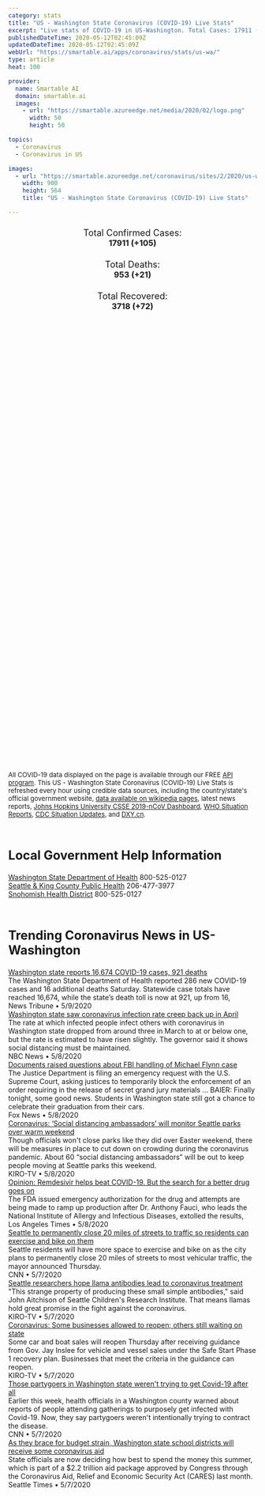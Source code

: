 ```yaml
---
category: stats
title: "US - Washington State Coronavirus (COVID-19) Live Stats"
excerpt: "Live stats of COVID-19 in US-Washington. Total Cases: 17911 (+105), Deaths: 953 (+21), Recoveries: 3718(+72)."
publishedDateTime: 2020-05-12T02:45:09Z
updatedDateTime: 2020-05-12T02:45:09Z
webUrl: "https://smartable.ai/apps/coronavirus/stats/us-wa/"
type: article
heat: 100

provider:
  name: Smartable AI
  domain: smartable.ai
  images:
    - url: "https://smartable.azureedge.net/media/2020/02/logo.png"
      width: 50
      height: 50

topics:
  - Coronavirus
  - Coronavirus in US

images:
  - url: "https://smartable.azureedge.net/coronavirus/sites/2/2020/us-wa.jpg"
    width: 900
    height: 564
    title: "US - Washington State Coronavirus (COVID-19) Live Stats"

---
```

<div class="total-stats" style="text-align: center;">
    <h3>
	    <div style="font-size: 18px; font-weight: 400;">Total Confirmed Cases:</div>
	    17911 (<span class='red'>+105</span>)
    </h3>
    <h3>
	    <div style="font-size: 18px; font-weight: 400;">Total Deaths:</div>
	    953 (<span class='red'>+21</span>)
    </h3>
    <h3>
	    <div style="font-size: 18px; font-weight: 400;">Total Recovered:</div>
	    3718 (<span class='green'>+72</span>)
    </h3>
</div>

<script type="text/javascript" src="https://www.gstatic.com/charts/loader.js"></script>

<div id="time_series_chart" style="width: 100%; height: 400px;"></div>
<script type="text/javascript">
  google.charts.load('current', {'packages':['corechart']});
  google.charts.setOnLoadCallback(drawChart);
  function drawChart() {
    var data = google.visualization.arrayToDataTable([
      ['Date', 'Total Cases', 'Total Deaths', 'Total Recovered'],
      ['1/22/2020', 1, 0, 0],['1/23/2020', 1, 0, 0],['1/24/2020', 1, 0, 0],['1/25/2020', 1, 0, 0],['1/26/2020', 1, 0, 0],['1/27/2020', 1, 0, 0],['1/28/2020', 1, 0, 0],['1/29/2020', 1, 0, 0],['1/30/2020', 1, 0, 0],['1/31/2020', 1, 0, 0],['2/1/2020', 1, 0, 0],['2/2/2020', 1, 0, 0],['2/3/2020', 1, 0, 0],['2/4/2020', 1, 0, 0],['2/5/2020', 1, 0, 0],['2/6/2020', 1, 0, 0],['2/7/2020', 1, 0, 0],['2/8/2020', 1, 0, 0],['2/9/2020', 1, 0, 1],['2/10/2020', 1, 0, 1],['2/11/2020', 1, 0, 1],['2/12/2020', 1, 0, 1],['2/13/2020', 1, 0, 1],['2/14/2020', 1, 0, 1],['2/15/2020', 1, 0, 1],['2/16/2020', 1, 0, 1],['2/17/2020', 1, 0, 1],['2/18/2020', 1, 0, 1],['2/19/2020', 1, 0, 1],['2/20/2020', 1, 0, 1],['2/21/2020', 1, 0, 1],['2/22/2020', 1, 0, 1],['2/23/2020', 1, 0, 1],['2/24/2020', 1, 0, 1],['2/25/2020', 1, 0, 1],['2/26/2020', 1, 0, 1],['2/27/2020', 1, 0, 1],['2/28/2020', 1, 0, 1],['2/29/2020', 7, 1, 1],['3/1/2020', 11, 1, 1],['3/2/2020', 18, 6, 1],['3/3/2020', 27, 7, 1],['3/4/2020', 39, 10, 1],['3/5/2020', 70, 11, 1],['3/6/2020', 78, 13, 1],['3/7/2020', 102, 16, 1],['3/8/2020', 122, 18, 1],['3/9/2020', 122, 19, 1],['3/10/2020', 162, 23, 1],['3/11/2020', 282, 24, 1],['3/12/2020', 457, 31, 1],['3/13/2020', 569, 37, 1],['3/14/2020', 642, 40, 1],['3/15/2020', 769, 42, 1],['3/16/2020', 904, 48, 1],['3/17/2020', 1005, 55, 1],['3/18/2020', 1187, 68, 89],['3/19/2020', 1377, 74, 89],['3/20/2020', 1524, 83, 124],['3/21/2020', 1793, 94, 124],['3/22/2020', 1996, 95, 124],['3/23/2020', 2221, 111, 124],['3/24/2020', 2460, 125, 124],['3/25/2020', 2600, 133, 124],['3/26/2020', 3207, 150, 124],['3/27/2020', 3726, 175, 124],['3/28/2020', 4311, 189, 124],['3/29/2020', 4874, 204, 124],['3/30/2020', 5164, 219, 124],['3/31/2020', 5453, 225, 124],['4/1/2020', 5984, 254, 563],['4/2/2020', 6595, 272, 568],['4/3/2020', 6967, 295, 582],['4/4/2020', 7632, 318, 622],['4/5/2020', 7984, 343, 667],['4/6/2020', 8384, 383, 839],['4/7/2020', 8982, 408, 891],['4/8/2020', 9277, 432, 925],['4/9/2020', 9753, 457, 1076],['4/10/2020', 10221, 484, 1146],['4/11/2020', 10416, 496, 1287],['4/12/2020', 10529, 510, 1325],['4/13/2020', 10723, 522, 1410],['4/14/2020', 10928, 546, 1424],['4/15/2020', 10969, 562, 1507],['4/16/2020', 11278, 587, 1719],['4/17/2020', 11688, 610, 1757],['4/18/2020', 11792, 630, 1765],['4/19/2020', 11904, 634, 1778],['4/20/2020', 12486, 658, 1782],['4/21/2020', 12527, 720, 1790],['4/22/2020', 12655, 733, 1798],['4/23/2020', 12940, 752, 1803],['4/24/2020', 13067, 766, 1805],['4/25/2020', 13332, 741, 1807],['4/26/2020', 13609, 752, 1807],['4/27/2020', 13763, 765, 1807],['4/28/2020', 13914, 788, 1851],['4/29/2020', 14170, 806, 1851],['4/30/2020', 14466, 819, 1851],['5/1/2020', 14810, 825, 1851],['5/2/2020', 15512, 836, 1851],['5/3/2020', 15776, 837, 2033],['5/4/2020', 16136, 846, 2432],['5/5/2020', 16360, 870, 2545],['5/6/2020', 16694, 880, 2632],['5/7/2020', 16943, 904, 2686],['5/8/2020', 17351, 914, 2747],['5/9/2020', 17561, 922, 3626],['5/10/2020', 17806, 932, 3646],['5/11/2020', 17911, 953, 3718],
    ]);
    var options = {
      curveType: 'none',
      chartArea: {'width': '80%', 'height': '80%'},
      legend: { position: 'top' },
      lineWidth: 5,
      colors: ['#f60109', '#444444', '#81B71F']
    };
    var chart = new google.visualization.LineChart(document.getElementById('time_series_chart'));
    chart.draw(data, options);
  }
</script>

<div id="geo_chart" style="width: 100%; height: 500px;"></div>
<script type="text/javascript">
  google.charts.load('current', {
    'packages':['geochart'],
    'mapsApiKey': 'AIzaSyDk1HhVhLaveyKrUhhHZ5YwzIpEcbdal6U'
  });
  google.charts.setOnLoadCallback(drawRegionsMap);
  function drawRegionsMap() {
    var data = google.visualization.arrayToDataTable([
      ['LATITUDE', 'LONGITUDE', 'DESCRIPTION', 'Total Cases', 'Total Deaths'],
      [46.7735, -118.8277, "Adams", 49, 0],[46.2826, -119.2937, "Benton", 705, 51],[47.5175, -120.4671, "Chelan", 152, 6],[48.1229, -123.0911, "Clallam", 19, 0],[45.7466, -122.5194, "Clark", 375, 23],[46.3168, -117.9769, "Columbia", 1, 0],[46.1796, -122.9577, "Cowlitz", 66, 0],[47.648, -120.0707, "Douglas", 117, 2],[48.7311, -118.6663, "Ferry", 1, 0],[46.5737, -119.0013, "Franklin", 516, 16],[47.1981, -119.3732, "Grant", 219, 3],[46.8304, -124.0898, "Grays Harbor", 14, 0],[48.1976, -122.5795, "Island", 179, 9],[47.7425, -123.304, "Jefferson", 29, 0],[47.6062, -122.3321, "King", 7365, 502],[47.6477, -122.6413, "Kitsap", 155, 2],[47.175, -120.9319, "Kittitas", 18, 0],[45.6599, -120.9698, "Klickitat", 19, 3],[46.7225, -122.9695, "Lewis", 30, 3],[47.3048, -117.9713, "Lincoln", 2, 0],[47.3475, -123.0952, "Mason", 28, 1],[48.0536, -119.8994, "Okanogan", 27, 2],[47.0676, -122.1295, "Pierce", 1694, 60],[48.5324, -123.0655, "San Juan", 15, 0],[48.4242, -121.7114, "Skagit", 401, 14],[45.6425, -121.9689, "Skamania", 3, 0],[48.033, -121.8339, "Snohomish", 2932, 116],[47.4513, -117.1307, "Spokane", 386, 28],[48.2929, -117.7336, "Stevens", 10, 1],[46.8646, -122.7696, "Thurston", 123, 1],[46.1991, -118.9728, "Walla Walla", 99, 2],[48.8787, -121.9719, "Whatcom", 333, 34],[47.0887, -117.0464, "Whitman", 16, 0],[46.7026, -120.756, "Yakima", 1781, 59],[46.3076, -123.6344, "Wahkiakum", 3, 0],[48.1788, -117.0545, "Pend Oreille", 2, 0],[46.4152, -117.0502, "Asotin", 18, 2],[46.6755, -123.6648, "Pacific", 9, 0],
    ]);
    var options = {
      backgroundColor: {fill:'transparent',stroke:'#FFF' ,strokeWidth:0 }, 
      displayMode: 'markers',
      region: 'US-WA', 
      resolution: 'metros',
      colorAxis: {colors: ['#F27D81', '#f60109']},
      sizeAxis: {minSize:3,  maxSize:12},
    };
    var chart = new google.visualization.GeoChart(document.getElementById('geo_chart'));
    chart.draw(data, options);
  };
</script>

<div id="geo_table"></div>
<script type="text/javascript">
  google.charts.load('current', {'packages':['table']});
  google.charts.setOnLoadCallback(drawTable);
  function drawTable() {
    var data = new google.visualization.DataTable();
    data.addColumn('string', 'Location');
    data.addColumn('number', 'Total Cases');
    data.addColumn('number', 'New Cases');
    data.addColumn('number', 'Active Cases');
    data.addColumn('number', 'Total Deaths');
    data.addColumn('number', 'New Deaths');
    data.addColumn('number', 'Total Recovered');
    data.addRows([
      [{v:"Adams", f:"Adams"}, 49, 0, 49, 0, 0, 0],[{v:"Benton", f:"Benton"}, 705, 10, 654, 51, 0, 0],[{v:"Chelan", f:"Chelan"}, 152, 4, 146, 6, 0, 0],[{v:"Clallam", f:"Clallam"}, 19, 0, 9, 0, 0, 10],[{v:"Clark", f:"Clark"}, 375, 0, 352, 23, 0, 0],[{v:"Columbia", f:"Columbia"}, 1, 0, 0, 0, 0, 1],[{v:"Cowlitz", f:"Cowlitz"}, 66, 0, 66, 0, 0, 0],[{v:"Douglas", f:"Douglas"}, 117, 5, 115, 2, 0, 0],[{v:"Ferry", f:"Ferry"}, 1, 0, 1, 0, 0, 0],[{v:"Franklin", f:"Franklin"}, 516, 3, 500, 16, 0, 0],[{v:"Grant", f:"Grant"}, 219, 0, 164, 3, 0, 52],[{v:"Grays Harbor", f:"Grays Harbor"}, 14, 0, 14, 0, 0, 0],[{v:"Island", f:"Island"}, 179, 0, 170, 9, 0, 0],[{v:"Jefferson", f:"Jefferson"}, 29, 0, 29, 0, 0, 0],[{v:"King", f:"King"}, 7365, 46, 6863, 502, 10, 0],[{v:"Kitsap", f:"Kitsap"}, 155, 0, 153, 2, 0, 0],[{v:"Kittitas", f:"Kittitas"}, 18, 0, 6, 0, 0, 12],[{v:"Klickitat", f:"Klickitat"}, 19, 0, 6, 3, 0, 10],[{v:"Lewis", f:"Lewis"}, 30, 0, 27, 3, 0, 0],[{v:"Lincoln", f:"Lincoln"}, 2, 0, 1, 0, 0, 1],[{v:"Mason", f:"Mason"}, 28, 0, 27, 1, 0, 0],[{v:"Okanogan", f:"Okanogan"}, 27, 0, 12, 2, 0, 13],[{v:"Pierce", f:"Pierce"}, 1694, 20, 1634, 60, 0, 0],[{v:"San Juan", f:"San Juan"}, 15, 0, 15, 0, 0, 0],[{v:"Skagit", f:"Skagit"}, 401, 0, 306, 14, 0, 81],[{v:"Skamania", f:"Skamania"}, 3, 0, 3, 0, 0, 0],[{v:"Snohomish", f:"Snohomish"}, 2932, 15, 1288, 116, 2, 1528],[{v:"Spokane", f:"Spokane"}, 386, 0, 358, 28, 0, 0],[{v:"Stevens", f:"Stevens"}, 10, 0, 9, 1, 0, 0],[{v:"Thurston", f:"Thurston"}, 123, 2, 40, 1, 0, 82],[{v:"Walla Walla", f:"Walla Walla"}, 99, 0, 82, 2, 0, 15],[{v:"Whatcom", f:"Whatcom"}, 333, 0, 299, 34, 0, 0],[{v:"Whitman", f:"Whitman"}, 16, 0, 16, 0, 0, 0],[{v:"Yakima", f:"Yakima"}, 1781, 0, 1722, 59, 0, 0],[{v:"Wahkiakum", f:"Wahkiakum"}, 3, 0, 3, 0, 0, 0],[{v:"Pend Oreille", f:"Pend Oreille"}, 2, 0, 2, 0, 0, 0],[{v:"Asotin", f:"Asotin"}, 18, 0, 16, 2, 0, 0],[{v:"Pacific", f:"Pacific"}, 9, 0, 9, 0, 0, 0],
    ]);
    data.setProperty(0, 0, 'style', 'min-width:100px');
    var table = new google.visualization.Table(document.getElementById('geo_table'));
    table.draw(data, {allowHtml: true, sortColumn: 2, sortAscending: false, width: '660px', height: '100%'});
  }
</script>

<span style="font-size: 13px">All COVID-19 data displayed on the page is available through our FREE <a href="https://developer.smartable.ai">API program</a>. This US - Washington State Coronavirus (COVID-19) Live Stats is refreshed every hour using credible data sources, including the country/state's official government website, <a href="https://en.wikipedia.org/wiki/2019%E2%80%9320_coronavirus_pandemic" target="_blank">data available on wikipedia pages</a>, latest news reports, <a href="https://systems.jhu.edu/research/public-health/ncov/" target="_blank">Johns Hopkins University CSSE 2019-nCoV Dashboard</a>, <a href="https://www.who.int/emergencies/diseases/novel-coronavirus-2019/situation-reports" target="_blank">WHO Situation Reports</a>, <a href="https://www.cdc.gov/coronavirus/2019-ncov/index.html" target="_blank">CDC Situation Updates</a>, and <a href="https://ncov.dxy.cn/ncovh5/view/pneumonia" target="_blank">DXY.cn</a>.</span>

<h2 id="news" class="center" style="margin-top: 60px; font-size: 25px;">Local Government Help Information</h2>
<div class="info center">
<a href="https://www.doh.wa.gov/Emergencies/Coronavirus" target="_blank">Washington State Department of Health</a> 800-525-0127<br /><a href="https://www.kingcounty.gov/depts/health/communicable-diseases/disease-control/novel-coronavirus.aspx" target="_blank">Seattle & King County Public Health</a> 206-477-3977<br /><a href="https://www.snohd.org/484/Novel-Coronavirus-2019" target="_blank">Snohomish Health District</a> 800-525-0127
</div>
<h2 id="news" class="center" style="margin-top: 60px; font-size: 25px;">Trending Coronavirus News in US-Washington</h2>
<div class="row">
<div class="col-md-6 col-sm-12">
  <div class="content-card">
	<a href="https://www.thenewstribune.com/news/coronavirus/article242628041.html"><div class="card-image" style="background-image: url(https://cf-images.us-east-1.prod.boltdns.net/v1/static/5615998020001/7d919262-3f57-45df-9021-1a921d5d3055/0174afbf-2175-48f0-9f8d-cafdb9b2bdbc/1280x720/match/image.jpg)"></div></a>
	<div class="content">
		<div class="card-title"><a href="https://www.thenewstribune.com/news/coronavirus/article242628041.html">Washington state reports 16,674 COVID-19 cases, 921 deaths</a></div>
		<div class="card-excerpt">The Washington State Department of Health reported 286 new COVID-19 cases and 16 additional deaths Saturday. Statewide case totals have reached 16,674, while the state’s death toll is now at 921, up from 16,</div>
		<div class="card-meta">
			<span class="card-provider">News Tribune</span> • <span class="card-date">5/9/2020</span>
		</div>
	</div>
  </div>
</div>
<div class="col-md-6 col-sm-12">
  <div class="content-card">
	<a href="https://www.nbcnews.com/health/health-news/live-blog/2020-05-08-coronavirus-news-n1202636/ncrd1203556"><div class="card-image" style="background-image: url(https://media2.s-nbcnews.com/i/newscms/2020_19/3341911/200508-auburn-washington-al-0802_10738abed84caac74f36558c3b30e360.jpg)"></div></a>
	<div class="content">
		<div class="card-title"><a href="https://www.nbcnews.com/health/health-news/live-blog/2020-05-08-coronavirus-news-n1202636/ncrd1203556">Washington state saw coronavirus infection rate creep back up in April</a></div>
		<div class="card-excerpt">The rate at which infected people infect others with coronavirus in Washington state dropped from around three in March to at or below one, but the rate is estimated to have risen slightly. The governor said it shows social distancing must be maintained.</div>
		<div class="card-meta">
			<span class="card-provider">NBC News</span> • <span class="card-date">5/8/2020</span>
		</div>
	</div>
  </div>
</div>
<div class="col-md-6 col-sm-12">
  <div class="content-card">
	<a href="https://www.kiro7.com/news/local/wa-supreme-court-rejects-plea-release-thousands-inmates-immediately/NELJN77TXBBCLKRFK6ARZFL24Y/"><div class="card-image" style="background-image: url(https://arc-anglerfish-arc2-prod-cmg.s3.amazonaws.com/public/V2IFTWIJ5ZB7LAKX3NWXT5C4AI.jpg)"></div></a>
	<div class="content">
		<div class="card-title"><a href="https://www.kiro7.com/news/local/wa-supreme-court-rejects-plea-release-thousands-inmates-immediately/NELJN77TXBBCLKRFK6ARZFL24Y/">Documents raised questions about FBI handling of Michael Flynn case</a></div>
		<div class="card-excerpt">The Justice Department is filing an emergency request with the U.S. Supreme Court, asking justices to temporarily block the enforcement of an order requiring in the release of secret grand jury materials ... BAIER: Finally tonight, some good news. Students in Washington state still got a chance to celebrate their graduation from their cars.</div>
		<div class="card-meta">
			<span class="card-provider">Fox News</span> • <span class="card-date">5/8/2020</span>
		</div>
	</div>
  </div>
</div>
<div class="col-md-6 col-sm-12">
  <div class="content-card">
	<a href="https://www.kiro7.com/news/local/coronavirus-phase-one-inslees-reopening-plan-begins-tuesday/XIDPHMLVOJAAREQ5YCL75367PU/"><div class="card-image" style="background-image: url(https://www.kiro7.com/resizer/yesUsFg5BBVtPcg1GGa83b98vSs=/1200x628/d1hfln2sfez66z.cloudfront.net/05-08-2020/t_a851c68d0b0f4747bf0b01b94575ba08_name_Crowded_Sign_1152x1536.jpg)"></div></a>
	<div class="content">
		<div class="card-title"><a href="https://www.kiro7.com/news/local/coronavirus-phase-one-inslees-reopening-plan-begins-tuesday/XIDPHMLVOJAAREQ5YCL75367PU/">Coronavirus: ‘Social distancing ambassadors’ will monitor Seattle parks over warm weekend</a></div>
		<div class="card-excerpt">Though officials won't close parks like they did over Easter weekend, there will be measures in place to cut down on crowding during the coronavirus pandemic. About 60 “social distancing ambassadors” will be out to keep people moving at Seattle parks this weekend.</div>
		<div class="card-meta">
			<span class="card-provider">KIRO-TV</span> • <span class="card-date">5/8/2020</span>
		</div>
	</div>
  </div>
</div>
<div class="col-md-6 col-sm-12">
  <div class="content-card">
	<a href="https://www.latimes.com/world-nation/story/2020-04-13/coworkers-save-coronavirus-doctor"><div class="card-image" style="background-image: url(https://ca-times.brightspotcdn.com/dims4/default/38e96f3/2147483647/strip/true/crop/3900x2547+0+26/resize/320x209!/quality/90/?url=https%3A%2F%2Fcalifornia-times-brightspot.s3.amazonaws.com%2Fec%2Ff6%2Ff9bd47364827a36c3a8739541dbf%2Fla-photos-1staff-535886-la-me-longest-stay-covid-patient-5-ajs.jpg)"></div></a>
	<div class="content">
		<div class="card-title"><a href="https://www.latimes.com/world-nation/story/2020-04-13/coworkers-save-coronavirus-doctor">Opinion: Remdesivir helps beat COVID-19. But the search for a better drug goes on</a></div>
		<div class="card-excerpt">The FDA issued emergency authorization for the drug and attempts are being made to ramp up production after Dr. Anthony Fauci, who leads the National Institute of Allergy and Infectious Diseases, extolled the results,</div>
		<div class="card-meta">
			<span class="card-provider">Los Angeles Times</span> • <span class="card-date">5/8/2020</span>
		</div>
	</div>
  </div>
</div>
<div class="col-md-6 col-sm-12">
  <div class="content-card">
	<a href="https://www.kiro7.com/news/local/20-miles-stay-healthy-streets-close-permanently-seattle/EKK2NVSK4VAIRCY3D2C6NUJZKQ/"><div class="card-image" style="background-image: url(https://arc-anglerfish-arc2-prod-cmg.s3.amazonaws.com/public/ZNPGU5WYZJDAFG7UI3AY4HX5LQ.jpg)"></div></a>
	<div class="content">
		<div class="card-title"><a href="https://www.kiro7.com/news/local/20-miles-stay-healthy-streets-close-permanently-seattle/EKK2NVSK4VAIRCY3D2C6NUJZKQ/">Seattle to permanently close 20 miles of streets to traffic so residents can exercise and bike on them</a></div>
		<div class="card-excerpt">Seattle residents will have more space to exercise and bike on as the city plans to permanently close 20 miles of streets to most vehicular traffic, the mayor announced Thursday.</div>
		<div class="card-meta">
			<span class="card-provider">CNN</span> • <span class="card-date">5/7/2020</span>
		</div>
	</div>
  </div>
</div>
<div class="col-md-6 col-sm-12">
  <div class="content-card">
	<a href="https://www.kiro7.com/news/local/seattle-researchers-hope-llama-antibodies-lead-coronavirus-treatment/DZT7GXRGGFB4HMCXTC2B7DJK5I/"><div class="card-image" style="background-image: url(https://www.kiro7.com/resizer/6zXcRRUbqXAB0v-pPd_HIpUTut8=/1200x628/d1hfln2sfez66z.cloudfront.net/05-08-2020/t_f4d9a8c40a8243a1bd0f4fc696ecc78b_name_Llamas_transfer.jpg)"></div></a>
	<div class="content">
		<div class="card-title"><a href="https://www.kiro7.com/news/local/seattle-researchers-hope-llama-antibodies-lead-coronavirus-treatment/DZT7GXRGGFB4HMCXTC2B7DJK5I/">Seattle researchers hope llama antibodies lead to coronavirus treatment</a></div>
		<div class="card-excerpt">"This strange property of producing these small simple antibodies," said John Aitchison of Seattle Children's Research Institute. That means llamas hold great promise in the fight against the coronavirus.</div>
		<div class="card-meta">
			<span class="card-provider">KIRO-TV</span> • <span class="card-date">5/7/2020</span>
		</div>
	</div>
  </div>
</div>
<div class="col-md-6 col-sm-12">
  <div class="content-card">
	<a href="https://www.kiro7.com/news/local/coronavirus-phase-one-inslees-reopening-plan-begins-tuesday/XIDPHMLVOJAAREQ5YCL75367PU/"><div class="card-image" style="background-image: url(https://www.kiro7.com/resizer/FONKWleqIUN4Kg4Suw7COZuTnAc=/1200x628/d1hfln2sfez66z.cloudfront.net/05-07-2020/t_e3d78f8bf0ca4051916c462a8fa78bbe_name_brown_bear_car_wash.jpg)"></div></a>
	<div class="content">
		<div class="card-title"><a href="https://www.kiro7.com/news/local/coronavirus-phase-one-inslees-reopening-plan-begins-tuesday/XIDPHMLVOJAAREQ5YCL75367PU/">Coronavirus: Some businesses allowed to reopen; others still waiting on state</a></div>
		<div class="card-excerpt">Some car and boat sales will reopen Thursday after receiving guidance from Gov. Jay Inslee for vehicle and vessel sales under the Safe Start Phase 1 recovery plan. Businesses that meet the criteria in the guidance can reopen.</div>
		<div class="card-meta">
			<span class="card-provider">KIRO-TV</span> • <span class="card-date">5/7/2020</span>
		</div>
	</div>
  </div>
</div>
<div class="col-md-6 col-sm-12">
  <div class="content-card">
	<a href="https://www.cnn.com/2020/05/07/us/washington-retracts-walla-walla-covid-19-parties-trnd/index.html"><div class="card-image" style="background-image: url(https://cdn.cnn.com/cnnnext/dam/assets/200506184918-walla-walla-county-super-tease.jpg)"></div></a>
	<div class="content">
		<div class="card-title"><a href="https://www.cnn.com/2020/05/07/us/washington-retracts-walla-walla-covid-19-parties-trnd/index.html">Those partygoers in Washington state weren't trying to get Covid-19 after all</a></div>
		<div class="card-excerpt">Earlier this week, health officials in a Washington county warned about reports of people attending gatherings to purposely get infected with Covid-19. Now, they say partygoers weren't intentionally trying to contract the disease.</div>
		<div class="card-meta">
			<span class="card-provider">CNN</span> • <span class="card-date">5/7/2020</span>
		</div>
	</div>
  </div>
</div>
<div class="col-md-6 col-sm-12">
  <div class="content-card">
	<a href="https://www.seattletimes.com/education-lab/as-they-brace-for-budget-strain-washington-state-school-districts-will-receive-some-coronavirus-aid/"><div class="card-image" style="background-image: url(https://static.seattletimes.com/wp-content/uploads/2020/05/05062020_teaser_tzr_151340-780x501.jpg)"></div></a>
	<div class="content">
		<div class="card-title"><a href="https://www.seattletimes.com/education-lab/as-they-brace-for-budget-strain-washington-state-school-districts-will-receive-some-coronavirus-aid/">As they brace for budget strain, Washington state school districts will receive some coronavirus aid</a></div>
		<div class="card-excerpt">State officials are now deciding how best to spend the money this summer, which is part of a $2.2 trillion aid package approved by Congress through the Coronavirus Aid, Relief and Economic Security Act (CARES) last month.</div>
		<div class="card-meta">
			<span class="card-provider">Seattle Times</span> • <span class="card-date">5/7/2020</span>
		</div>
	</div>
  </div>
</div>

</div>

